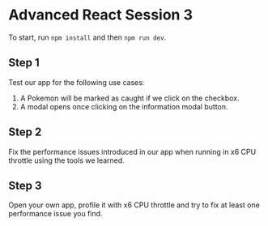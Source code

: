 # Advanced React Session 3

To start, run `npm install` and then `npm run dev`.

## Step 1

Test our app for the following use cases:

1. A Pokemon will be marked as caught if we click on the checkbox.
2. A modal opens once clicking on the information modal button.

## Step 2

Fix the performance issues introduced in our app when running in x6 CPU throttle using the tools we learned.

## Step 3

Open your own app, profile it with x6 CPU throttle and try to fix at least one performance issue you find.
